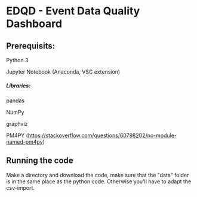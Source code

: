 # EDQD - Event Data Quality Dashboard

## Prerequisits:

Python 3

Jupyter Notebook (Anaconda, VSC extension)

##### Libraries:

pandas

NumPy

graphviz

PM4PY (https://stackoverflow.com/questions/60798202/no-module-named-pm4py)


## Running the code

Make a directory and download the code, make sure that the "data" folder is in the same place as the python code. Otherwise you'll have to adapt the csv-import.
